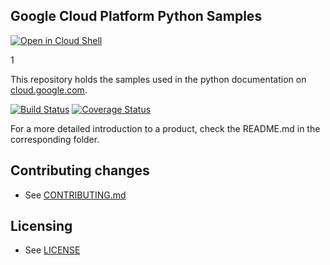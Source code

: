 ## Google Cloud Platform Python Samples

[![Open in Cloud Shell][shell_img]][shell_link]

1

[shell_img]: http://gstatic.com/cloudssh/images/open-btn.png
[shell_link]: https://console.cloud.google.com/cloudshell/open?git_repo=https://github.com/GoogleCloudPlatform/python-docs-samples&page=editor&open_in_editor=./README.md

This repository holds the samples used in the python documentation on [cloud.google.com](https://cloud.google.com).

[![Build Status](https://travis-ci.org/GoogleCloudPlatform/python-docs-samples.svg)](https://travis-ci.org/GoogleCloudPlatform/python-docs-samples)
[![Coverage Status](https://coveralls.io/repos/github/GoogleCloudPlatform/python-docs-samples/badge.svg?branch=HEAD)](https://coveralls.io/github/GoogleCloudPlatform/python-docs-samples?branch=HEAD)

For a more detailed introduction to a product, check the README.md in the
corresponding folder.

## Contributing changes

* See [CONTRIBUTING.md](CONTRIBUTING.md)

## Licensing

* See [LICENSE](LICENSE)
